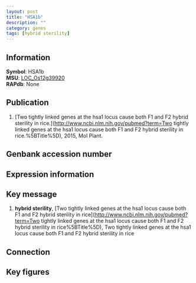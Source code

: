 ```yaml
---
layout: post
title: "HSA1b"
description: ""
category: genes
tags: [hybrid sterility]
---
```


## Information
__Symbol__: HSA1b  
__MSU__: [LOC_Os12g39920](http://rice.plantbiology.msu.edu/cgi-bin/ORF_infopage.cgi?orf=LOC_Os12g39920)  
__RAPdb__: None  

## Publication
1. [Two tightly linked genes at the hsa1 locus cause both F1 and F2 hybrid sterility in rice.](http://www.ncbi.nlm.nih.gov/pubmed?term=Two tightly linked genes at the hsa1 locus cause both F1 and F2 hybrid sterility in rice.%5BTitle%5D), 2015, Mol Plant.

## Genbank accession number

## Expression information

## Key message
1. __hybrid sterility__, [Two tightly linked genes at the hsa1 locus cause both F1 and F2 hybrid sterility in rice](http://www.ncbi.nlm.nih.gov/pubmed?term=Two tightly linked genes at the hsa1 locus cause both F1 and F2 hybrid sterility in rice%5BTitle%5D), Two tightly linked genes at the hsa1 locus cause both F1 and F2 hybrid sterility in rice

## Connection

## Key figures



